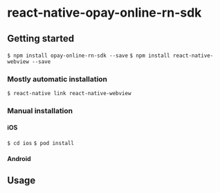 
# react-native-opay-online-rn-sdk

## Getting started

`$ npm install opay-online-rn-sdk --save`
`$ npm install react-native-webview --save`

### Mostly automatic installation

`$ react-native link react-native-webview`

### Manual installation


#### iOS
`$ cd ios`
`$ pod install`

#### Android


## Usage

  